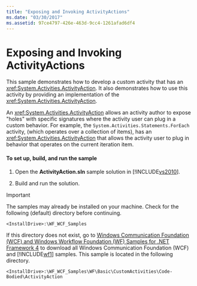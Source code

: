 ```yaml
---
title: "Exposing and Invoking ActivityActions"
ms.date: "03/30/2017"
ms.assetid: 97ce4797-426e-463d-9cc4-1261afad6df4
---
```

# Exposing and Invoking ActivityActions
This sample demonstrates how to develop a custom activity that has an <xref:System.Activities.ActivityAction>. It also demonstrates how to use this activity by providing an implementation of the <xref:System.Activities.ActivityAction>.  
  
 An <xref:System.Activities.ActivityAction> allows an activity author to expose "holes" with specific signatures where the activity user can plug in a custom behavior. For example, the <!--zz <xref:System.Activities.Statements.ForEach>--> `System.Activities.Statements.ForEach` activity, (which operates over a collection of items), has an <xref:System.Activities.ActivityAction> that allows the activity user to plug in behavior that operates on the current iteration item.  
  
#### To set up, build, and run the sample  
  
1.  Open the **ActivityAction.sln** sample solution in [!INCLUDE[vs2010](../../../../includes/vs2010-md.md)].  
  
2.  Build and run the solution.  
  
> [!IMPORTANT]
>  The samples may already be installed on your machine. Check for the following (default) directory before continuing.  
>   
>  `<InstallDrive>:\WF_WCF_Samples`  
>   
>  If this directory does not exist, go to [Windows Communication Foundation (WCF) and Windows Workflow Foundation (WF) Samples for .NET Framework 4](http://go.microsoft.com/fwlink/?LinkId=150780) to download all Windows Communication Foundation (WCF) and [!INCLUDE[wf1](../../../../includes/wf1-md.md)] samples. This sample is located in the following directory.  
>   
>  `<InstallDrive>:\WF_WCF_Samples\WF\Basic\CustomActivities\Code-Bodied\ActivityAction`
